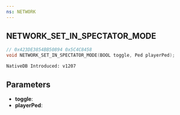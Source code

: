 ```yaml
---
ns: NETWORK
---
```

## NETWORK_SET_IN_SPECTATOR_MODE

```c
// 0x423DE3854BB50894 0x5C4C8458
void NETWORK_SET_IN_SPECTATOR_MODE(BOOL toggle, Ped playerPed);
```

```
NativeDB Introduced: v1207
```

## Parameters
* **toggle**:
* **playerPed**:
